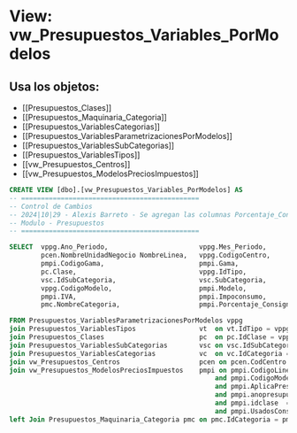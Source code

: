 # View: vw_Presupuestos_Variables_PorModelos

## Usa los objetos:
- [[Presupuestos_Clases]]
- [[Presupuestos_Maquinaria_Categoria]]
- [[Presupuestos_VariablesCategorias]]
- [[Presupuestos_VariablesParametrizacionesPorModelos]]
- [[Presupuestos_VariablesSubCategorias]]
- [[Presupuestos_VariablesTipos]]
- [[vw_Presupuestos_Centros]]
- [[vw_Presupuestos_ModelosPreciosImpuestos]]

```sql
CREATE VIEW [dbo].[vw_Presupuestos_Variables_PorModelos] AS
-- =============================================
-- Control de Cambios
-- 2024|10|29 - Alexis Barreto - Se agregan las columnas Porcentaje_Consignacion y UsadosConsignacion
-- Modulo - Presupuestos
-- =============================================

SELECT	vppg.Ano_Periodo,						vppg.Mes_Periodo,				pcen.CodUnidadNegocio CodigoLinea,				
		pcen.NombreUnidadNegocio NombreLinea, 	vppg.CodigoCentro,				pcen.NombreCentro,	
		pmpi.CodigoGama,						pmpi.Gama,						vppg.IdClase,
		pc.Clase,								vppg.IdTipo,					vt.Tipo,
		vsc.IdSubCategoria,						vsc.SubCategoria,				vc.Categoria,
		vppg.CodigoModelo,						pmpi.Modelo,					vppg.Valor,
		pmpi.IVA,								pmpi.Impoconsumo,				pmpi.IdCategoriaMaquinaria,
		pmc.NombreCategoria,					pmpi.Porcentaje_Consignacion, 	pmpi.UsadosConsignacion

FROM Presupuestos_VariablesParametrizacionesPorModelos vppg
join Presupuestos_VariablesTipos				vt	on vt.IdTipo = vppg.IdTipo
join Presupuestos_Clases						pc	on pc.IdClase = vppg.IdClase
join Presupuestos_VariablesSubCategorias		vsc on vsc.IdSubCategoria = vt.IdSubCategoria
join Presupuestos_VariablesCategorias			vc	on vc.IdCategoria = vsc.IdCategoria
join vw_Presupuestos_Centros					pcen on pcen.CodCentro = vppg.CodigoCentro
join vw_Presupuestos_ModelosPreciosImpuestos	pmpi on pmpi.CodigoLinea = pcen.CodUnidadNegocio 
		                                            and pmpi.CodigoModelo = vppg.CodigoModelo 
													and pmpi.AplicaPresupuesto = 1
													and pmpi.anopresupuesto = Ano_Periodo
													and pmpi.idclase  = vppg.IdClase
													and pmpi.UsadosConsignacion = (case when vppg.IdTipo = 170 then 1 else 0 end)
left Join Presupuestos_Maquinaria_Categoria pmc on pmc.IdCategoria = pmpi.IdCategoriaMaquinaria 

```
